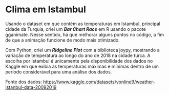 # Clima em Istambul
Usando o dataset em que contém as temperaturas em Istambul, principal cidade da Turquia, criei um **_Bar Chart Race_** em R usando o pacote gganimate. Nesse sentido, há que melhorar alguns pontos no código, a fim de que a animação funcione de modo mais otimizado. 

Com Python, criei um **_Ridgeline Plot_** com a biblioteca joypy, mostrando a variação de temperatura ao longo do ano de 2018 na cidade turca. A escolha por Istambul é unicamente pela disponibilidade dos dados no Kaggle em que exibia as temperaturas máximas e mínimas dentro de um período considerável para uma análise dos dados.

Fonte dos dados: https://www.kaggle.com/datasets/vonline9/weather-istanbul-data-20092019
